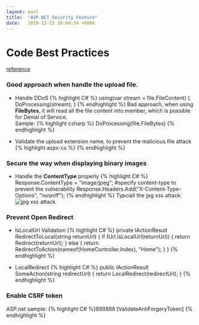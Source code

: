```yaml
---
layout: post
title:  "ASP.NET Security Feature"
date:   2019-12-22 20:04:34 +0800
---
```


# Code Best Practices
[reference](https://github.com/DevExpress/aspnet-security-bestpractices/tree/master/SecurityBestPractices.WebForms) <br>

### Good approach when handle the upload file.
* Handle DDoS
{% highlight C# %}
using(var stream = file.FileContent)
{
    DoProcessing(stream);
}
{% endhighlight %}
Bad approach, when using <strong>FileBytes</strong>, it will read all the file content into member, which is possible for Denial of Service.<br>
Sample:
{% highlight csharp %}
DoProcessing(file.FileBytes)
{% endhighlight %}

* Validate the upload extension name, to prevent the malicious file attack
{% highlight aspx-cs %}
<validationsettings allowedfileextensions=".jpg,.png"></validationsettings>
{% endhighlight %}

### Secure the way when displaying binary images
* Handle the <strong>ContentType</strong> properly
{% highlight C# %}
Response.ContentType = "image/jpeg"; #specify content-type to prevent the vulnerability
Response.Headers.Add("X-Content-Type-Options", "nosniff");
{% endhighlight %}
Typciall the jpg xss attack:
![jpg xss attack]({{site.baseurl}}/assets/images/jpg-xss.jpg)

### Prevent Open Redirect
* IsLocalUrl Validation
{% highlight C# %}
private IActionResult RedirectToLocal(string returnUrl)
{
    if (Url.IsLocalUrl(returnUrl))
    {
        return Redirect(returnUrl);
    }
    else
    {
        return RedirectToAction(nameof(HomeController.Index), "Home");
    }
}
{% endhighlight %}

* LocalRedirect
{% highlight C# %}
public IActionResult SomeAction(string redirectUrl)
{
    return LocalRedirect(redirectUrl);
}
{% endhighlight %}

### Enable CSRF token
ASP.net sample:
{% highlight C# %}ßßßßßß
[ValidateAntiForgeryToken]
{% endhighlight %}

